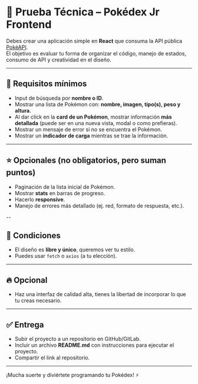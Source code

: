 # 🚀 Prueba Técnica – Pokédex Jr Frontend

Debes crear una aplicación simple en **React** que consuma la API pública [PokéAPI](https://pokeapi.co/).  
El objetivo es evaluar tu forma de organizar el código, manejo de estados, consumo de API y creatividad en el diseño.  

---

## 📌 Requisitos mínimos

- Input de búsqueda por **nombre o ID**.  
- Mostrar una lista de Pokémon con: **nombre, imagen, tipo(s), peso y altura**.  
- Al dar click en la **card de un Pokémon**, mostrar información **más detallada** (puede ser en una nueva vista, modal o como prefieras).  
- Mostrar un mensaje de error si no se encuentra el Pokémon.  
- Mostrar un **indicador de carga** mientras se trae la información.  

---

## ⭐ Opcionales (no obligatorios, pero suman puntos)

- Paginación de la lista inicial de Pokémon.  
- Mostrar **stats** en barras de progreso.  
- Hacerlo **responsive**.  
- Manejo de errores más detallado (ej. red, formato de respuesta, etc.).  

--

## 🎨 Condiciones

- El diseño es **libre y único**, queremos ver tu estilo.  
- Puedes usar `fetch` o `axios` (a tu elección).  

---

## 🔥 Opcional

- Haz una interfaz de calidad alta, tienes la libertad de incorporar lo que tu creas necesario.

---

## ✅ Entrega

- Subir el proyecto a un repositorio en GitHub/GitLab.  
- Incluir un archivo **README.md** con instrucciones para ejecutar el proyecto.  
- Compartir el link al repositorio.  

---

¡Mucha suerte y diviértete programando tu Pokédex! ⚡
